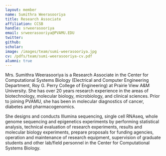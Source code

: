 ```yaml
---
layout: member
name: Sumithra Weerasooriya
title: Research Associate
affiliation: CCSB
handle: srweerasooriya
email: srweerasooriya@PVAMU.EDU
twitter:
github: 
scholar: 
image: /images/team/sumi-weerasooriya.jpg
cv: /pdfs/team/sumi-weerasooriya-cv.pdf
alumni: true
---
```



Mrs. Sumithra Weerasooriya is a Research Associate in the Center for Computational Systems Biology (Electrical and Computer Engineering Department, Roy G. Perry College of Engineering) at Prairie View A&M University. She has over 20 years research experience in the areas of biotechnology, molecular biology, microbiology, and clinical sciences. Prior to joining PVAMU, she has been in molecular diagnostics of cancer, diabetes and pharmacogenomics. 

She designs and conducts Illumina sequencing, single cell RNAseq, whole genome sequencing and epigenetics experiments by performing statistical analysis, technical evaluation of research experiments, results and molecular biology experiments, prepare proposals for funding agencies, operation and maintenance of research equipment, supervision of graduate students and other lab/field personnel in the Center for Computational Systems Biology.
